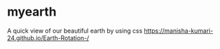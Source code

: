 # myearth
A quick view of our beautiful earth by using css
 https://manisha-kumari-24.github.io/Earth-Rotation-/
